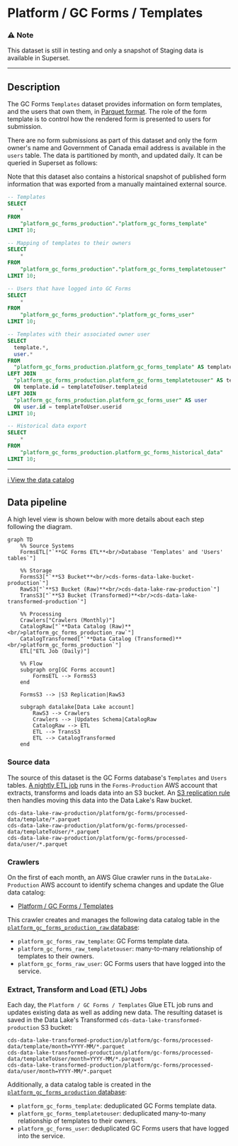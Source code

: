 # Platform / GC Forms / Templates

### :warning: Note
This dataset is still in testing and only a snapshot of Staging data is available in Superset. 

---

## Description
The GC Forms `Templates` dataset provides information on form templates, and the users that own them, in [Parquet format](https://parquet.apache.org/). The role of the form template is to control how the rendered form is presented to users for submission.

There are no form submissions as part of this dataset and only the form owner's name and Government of Canada email address is available in the `users` table. The data is partitioned by month, and updated daily.  It can be queried in Superset as follows:

Note that this dataset also contains a historical snapshot of published form information that was exported from a manually maintained external source.

```sql
-- Templates
SELECT 
    * 
FROM 
    "platform_gc_forms_production"."platform_gc_forms_template" 
LIMIT 10;

-- Mapping of templates to their owners
SELECT 
    * 
FROM 
    "platform_gc_forms_production"."platform_gc_forms_templatetouser" 
LIMIT 10;

-- Users that have logged into GC Forms
SELECT 
    * 
FROM 
    "platform_gc_forms_production"."platform_gc_forms_user" 
LIMIT 10;

-- Templates with their associated owner user
SELECT 
  template.*,
  user.*
FROM 
  "platform_gc_forms_production.platform_gc_forms_template" AS template
LEFT JOIN
  "platform_gc_forms_production.platform_gc_forms_templatetouser" AS templateToUser
  ON template.id = templateToUser.templateid
LEFT JOIN
  "platform_gc_forms_production.platform_gc_forms_user" AS user
  ON user.id = templateToUser.userid
LIMIT 10;

-- Historical data export
SELECT
    *
FROM
    "platform_gc_forms_production.platform_gc_forms_historical_data"
LIMIT 10;
```

---

[:information_source:  View the data catalog](../../../catalog/platform/gc-forms/templates.md)

## Data pipeline
A high level view is shown below with more details about each step following the diagram.

```mermaid
graph TD
    %% Source Systems
    FormsETL["`**GC Forms ETL**<br/>Database 'Templates' and 'Users' tables`"]
    
    %% Storage
    FormsS3["`**S3 Bucket**<br/>cds-forms-data-lake-bucket-production`"]
    RawS3["`**S3 Bucket (Raw)**<br/>cds-data-lake-raw-production`"]
    TransS3["`**S3 Bucket (Transformed)**<br/>cds-data-lake-transformed-production`"]
    
    %% Processing
    Crawlers["Crawlers (Monthly)"]
    CatalogRaw["`**Data Catalog (Raw)**<br/>platform_gc_forms_production_raw`"]
    CatalogTransformed["`**Data Catalog (Transformed)**<br/>platform_gc_forms_production`"]
    ETL["ETL Job (Daily)"]

    %% Flow
    subgraph org[GC Forms account]
        FormsETL --> FormsS3
    end

    FormsS3 --> |S3 Replication|RawS3

    subgraph datalake[Data Lake account]
        RawS3 --> Crawlers
        Crawlers --> |Updates Schema|CatalogRaw
        CatalogRaw --> ETL
        ETL --> TransS3
        ETL --> CatalogTransformed
    end
```

### Source data
The source of this dataset is the GC Forms database's `Templates` and `Users` tables.  [A nightly ETL job](https://github.com/cds-snc/forms-terraform/blob/main/aws/glue/jobs.tf) runs in the `Forms-Production` AWS account that extracts, transforms and loads data into an S3 bucket.  An [S3 replication rule](https://github.com/cds-snc/forms-terraform/blob/main/aws/glue/s3.tf#L1-L13) then handles moving this data into the Data Lake's Raw bucket.
```
cds-data-lake-raw-production/platform/gc-forms/processed-data/template/*.parquet
cds-data-lake-raw-production/platform/gc-forms/processed-data/templateToUser/*.parquet
cds-data-lake-raw-production/platform/gc-forms/processed-data/user/*.parquet
```

### Crawlers
On the first of each month, an AWS Glue crawler runs in the `DataLake-Production` AWS account to identify schema changes and update the Glue data catalog:

- [Platform / GC Forms / Templates](https://github.com/cds-snc/data-lake/blob/b096d7f2b88aba91a0cb1d8e16985c5b1c42a01a/terragrunt/aws/glue/crawlers.tf#L24-L49)

This crawler creates and manages the following data catalog table in the [`platform_gc_forms_production_raw` database](https://github.com/cds-snc/data-lake/blob/b096d7f2b88aba91a0cb1d8e16985c5b1c42a01a/terragrunt/aws/glue/databases.tf#L6-L9):

- `platform_gc_forms_raw_template`: GC Forms template data.
- `platform_gc_forms_raw_templatetouser`: many-to-many relationship of templates to their owners.
- `platform_gc_forms_raw_user`: GC Forms users that have logged into the service.

### Extract, Transform and Load (ETL) Jobs

Each day, the `Platform / GC Forms / Templates` Glue ETL job runs and updates existing data as well as adding new data.  The resulting dataset is saved in the Data Lake's Transformed `cds-data-lake-transformed-production` S3 bucket:

```
cds-data-lake-transformed-production/platform/gc-forms/processed-data/template/month=YYYY-MM/*.parquet
cds-data-lake-transformed-production/platform/gc-forms/processed-data/templateToUser/month=YYYY-MM/*.parquet
cds-data-lake-transformed-production/platform/gc-forms/processed-data/user/month=YYYY-MM/*.parquet
```

Additionally, a data catalog table is created in the [`platform_gc_forms_production` database](https://github.com/cds-snc/data-lake/blob/b096d7f2b88aba91a0cb1d8e16985c5b1c42a01a/terragrunt/aws/glue/databases.tf#L1-L4):

- `platform_gc_forms_template`: deduplicated GC Forms template data.
- `platform_gc_forms_templatetouser`: deduplicated many-to-many relationship of templates to their owners.
- `platform_gc_forms_user`: deduplicated GC Forms users that have logged into the service.
